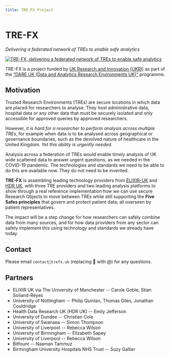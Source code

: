 ```yaml
---
title: TRE-FX Project
---
```


# TRE-FX

_Delivering a federated network of TREs to enable safe analytics_

<a href="assets/img/tre-fx-logo.svg"><img src="assets/img/tre-fx-logo.svg" alt="TRE-FX, delivering a federated network of TREs to enable safe analytics" /></a>

TRE-FX is a project funded by [UK Research and Innovation (UKRI)](https://www.ukri.org/) as part of the [“DARE UK (Data and Analytics Research Environments UK)”](https://dareuk.org.uk/) programme.


## Motivation

Trusted Research Environments (TREs) are secure locations in which data are placed
for researchers to analyse. They host administrative data, hospital data or any other
data that must be securely isolated and only accessible for approved queries by
approved researchers. 

However, _it is hard for a researcher to perform analysis across
multiple TREs_, for example when data is to be analysed across geographical or
governance boundaries, such as the devolved nature of healthcare in the United
Kingdom. _Yet this ability is urgently needed_. 

Analysis across a federation of TREs
would enable timely analysis of UK wide scattered data to answer urgent questions,
as we needed in the COVID-19 pandemic. The technologies and standards we need to be able to do this are available now. They
do not need to be invented. 

**TRE-FX** is assembling leading technology providers from
[ELIXIR-UK](https://elixiruknode.org/) and [HDR UK](https://www.hdruk.ac.uk/), 
with three TRE providers and two leading analysis platforms
to show through a real reference implementation how we can use secure Research
Objects to move between TREs while still supporting the **Five Safes principles** that
govern and protect patient data; all overseen by patient representatives.

The impact will be a step change for how researchers can safely combine data from
many sources, and for how data providers from any sector can safely implement this
using technology and standards we already have today.

## Contact

Please email `contact🤠trefx.uk` (replacing 🤠 with @) for any questions.

## Partners

* ELIXIR UK via The University of Manchester -- Carole Goble, Stian Soiland-Reyes
* University of Nottingham -- Philip Quinlan, Thomas Giles, Jonathan Couldridge
* Health Data Research UK (HDR UK) -- Emily Jefferson
* University of Dundee -- Christian Cole
* University of Swansea -- Simon Thompson
* University of Liverpool -- Rebecca Wilson
* University of Birmingham -- Elizabeth Sapey
* University of Liverpool -- Rebecca Wilson
* Bitfount -- Naaman Tammuz
* Birmingham University Hospitals NHS Trust -- Suzy Gallier
